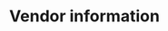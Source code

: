 ---
# Accomplishments widget.
widget: "howto"  # Widget name:  common, howto perspective, reading, cd-with-jenkins-and-docker  etc
headless: true  # This file represents a page section.
active: true  # Activate this widget? true/false
weight: 6 # Order that this section will appear.
title: "Vendor information"
subtitle: ""

# Date format
date_format: "Jan 2006"

# Accomplishments.
#   Add/remove as many `[[item]]` blocks below as you like.
#   `title`, `organization` and `date_start` are the required parameters.
#   Leave other parameters empty if not required.
#   Begin/end multi-line descriptions with 3 quotes `"""`.
item:
smallItem: 
 - title: "Overview of Service Fabric on Azure"
   summary: "docs.microsoft.com"
   linkText: ""
   linkUrl: "https://docs.microsoft.com/en-us/azure/service-fabric/service-fabric-overview"
   openNewWindow: 
   image: "https://res.cloudinary.com/agile-seo/image/fetch/w_62,dpr_1.0,d_blank_am8gzx.png/https%3A%2F%2Flogo.clearbit.com%2Fdocs.microsoft.com%3Fsize%3D250" 
 - title: "Overview of Service Fabric and Containers"
   summary: "docs.microsoft.com"
   linkText: ""
   linkUrl: "https://docs.microsoft.com/en-us/azure/service-fabric/service-fabric-containers-overview"
   openNewWindow: 
   image: "https://res.cloudinary.com/agile-seo/image/fetch/w_62,dpr_1.0,d_blank_am8gzx.png/https%3A%2F%2Flogo.clearbit.com%2Fdocs.microsoft.com%3Fsize%3D250" 
 - title: "Service Fabric and Kubernetes: Distributed Systems Architecture"
   summary: "blogs.msdn.microsoft.com"
   linkText: ""
   linkUrl: "https://blogs.msdn.microsoft.com/azuredev/2018/08/15/service-fabric-and-kubernetes-comparison-part-1-distributed-systems-architecture/"
   openNewWindow: 
   image: "https://res.cloudinary.com/agile-seo/image/fetch/w_62,dpr_1.0,d_blank_am8gzx.png/https%3A%2F%2Flogo.clearbit.com%2Fdocs.microsoft.com%3Fsize%3D250" 
---